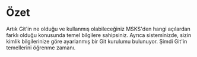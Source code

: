 # Özet

Artık Git'in ne olduğu ve kullanmış olabileceğiniz MSKS'den hangi açılardan farklı olduğu konusunda temel bilgilere sahipsiniz. Ayrıca sisteminizde, sizin kimlik bilgilerinize göre ayarlanmış bir Git kurulumu bulunuyor. Şimdi Git'in temellerini öğrenme zamanı.
